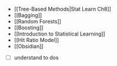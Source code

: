 - [[Tree-Based Methods|Stat Learn Ch8]]
- [[Bagging]]
- [[Random Forests]]
- [[Boosting]]
- [[Introduction to Statistical Learning]]
- [[Hit Ratio Model]]
- [[Obsidian]]
- [ ] understand to dos
